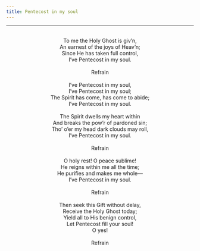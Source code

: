 ```yaml
---
title: Pentecost in my soul
---
```


---
<center>
<br/>
To me the Holy Ghost is giv’n,<br/>
An earnest of the joys of Heav’n;<br/>
Since He has taken full control,<br/>
I’ve Pentecost in my soul.<br/>
<br/>
Refrain<br/>
<br/>
I’ve Pentecost in my soul,<br/>
I’ve Pentecost in my soul;<br/>
The Spirit has come, has come to abide;<br/>
I’ve Pentecost in my soul.<br/>
<br/>
The Spirit dwells my heart within<br/>
And breaks the pow’r of pardoned sin;<br/>
Tho’ o’er my head dark clouds may roll,<br/>
I’ve Pentecost in my soul.<br/>
<br/>
Refrain<br/>
<br/>
O holy rest! O peace sublime!<br/>
He reigns within me all the time;<br/>
He purifies and makes me whole—<br/>
I’ve Pentecost in my soul.<br/>
<br/>
Refrain<br/>
<br/>
Then seek this Gift without delay,<br/>
Receive the Holy Ghost today;<br/>
Yield all to His benign control,<br/>
Let Pentecost fill your soul!<br/>
O yes!<br/>
<br/>
Refrain<br/>

</center>